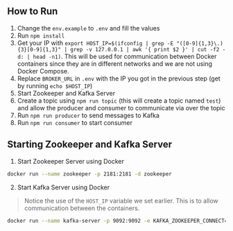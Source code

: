 ## How to Run

1. Change the `env.example` to `.env` and fill the values
2. Run `npm install`
3. Get your IP with `export HOST_IP=$(ifconfig | grep -E "([0-9]{1,3}\.){3}[0-9]{1,3}" | grep -v 127.0.0.1 | awk '{ print $2 }' | cut -f2 -d: | head -n1)`. This will be used for communication between Docker containers since they are in different networks and we are not using Docker Compose.
4. Replace `BROKER_URL` in `.env` with the IP you got in the previous step (get by running `echo $HOST_IP`)
5. Start Zookeeper and Kafka Server
6. Create a topic using `npm run topic` (this will create a topic named `test`) and allow the producer and consumer to communicate via over the topic
7. Run `npm run producer` to send messages to Kafka
8. Run `npm run consumer` to start consumer

## Starting Zookeeper and Kafka Server

1. Start Zookeeper Server using Docker

```bash
docker run --name zookeeper -p 2181:2181 -d zookeeper
```

2. Start Kafka Server using Docker

> Notice the use of the `HOST_IP` variable we set earlier. This is to allow communication between the containers.

```bash
docker run --name kafka-server -p 9092:9092 -e KAFKA_ZOOKEEPER_CONNECT=${HOST_IP}:2181 -e KAFKA_ADVERTISED_LISTENERS=PLAINTEXT://${HOST_IP}:9092 -e KAFKA_OFFSETS_TOPIC_REPLICATION_FACTOR=1 -d confluentinc/cp-kafka
```
